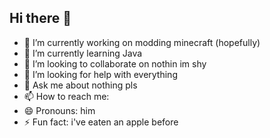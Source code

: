 ## Hi there 👋

- 🔭 I’m currently working on modding minecraft (hopefully)
- 🌱 I’m currently learning Java
- 👯 I’m looking to collaborate on nothin im shy
- 🤔 I’m looking for help with everything
- 💬 Ask me about nothing pls
- 📫 How to reach me: 
- 😄 Pronouns: him
- ⚡ Fun fact: i've eaten an apple before
